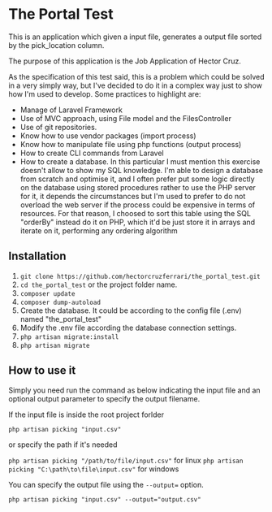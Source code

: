 # The Portal Test

This is an application which given a input file, generates a output file sorted by the pick_location column.

The purpose of this application is the Job Application of Hector Cruz. 

As the specification of this test said, this is a problem which could be solved in a very simply way, but I've decided to do it in a complex way just to show how I'm used to develop. 
Some practices to highlight are:

* Manage of Laravel Framework
* Use of MVC approach, using File model and the FilesController
* Use of git repositories.
* Know how to use vendor packages (import process)
* Know how to manipulate file using php functions (output process)
* How to create CLI commands from Laravel
* How to create a database. In this particular I must mention this exercise doesn't allow to show my SQL knowledge. I'm able to design a database from scratch and optimise it, and I often prefer put some logic directly on the database using stored procedures rather to use the PHP server for it, it depends the circumstances but I'm used to prefer to do not overload the web server if the process could be expensive in terms of resources. For that reason, I choosed to sort this table using the SQL "orderBy" instead do it on PHP, which it'd be just store it in arrays and iterate on it,  performing any ordering algorithm 


## Installation

1. `git clone https://github.com/hectorcruzferrari/the_portal_test.git`
2. `cd the_portal_test` or the project folder name.
3. `composer update`
4. `composer dump-autoload`
5. Create the database. It could be according to the config file (.env) named "the_portal_test"
6. Modify the .env file according the database connection settings.
7. `php artisan migrate:install`
8. `php artisan migrate`

## How to use it

Simply you need run the command as below indicating the input file and an optional output parameter to specify the output filename.

If the input file is inside the root project forlder

`php artisan picking "input.csv"`

or specify the path if it's needed

`php artisan picking "/path/to/file/input.csv"` for linux
`php artisan picking "C:\path\to\file\input.csv"` for windows

You can specify the output file using the `--output=` option. 

`php artisan picking "input.csv" --output="output.csv"`


